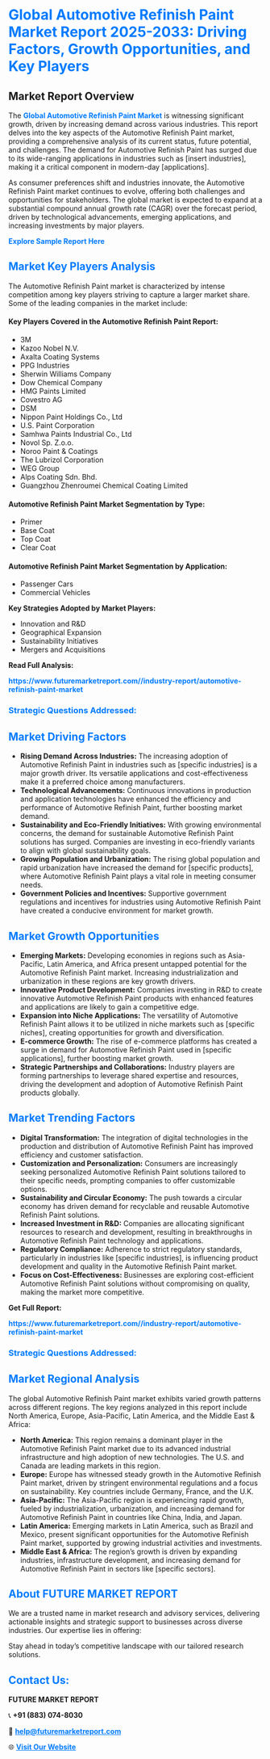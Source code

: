<h1 style="color: #007BFF;">Global Automotive Refinish Paint Market Report 2025-2033: Driving Factors, Growth Opportunities, and Key Players</h1>

<section id="overview">
<h2>Market Report Overview</h2>
<p>The <a href="https://www.futuremarketreport.com//industry-report/automotive-refinish-paint-market" style="color: #007BFF; text-decoration: none;"><strong>Global Automotive Refinish Paint Market</strong></a> is witnessing significant growth, driven by increasing demand across various industries. This report delves into the key aspects of the Automotive Refinish Paint market, providing a comprehensive analysis of its current status, future potential, and challenges. The demand for Automotive Refinish Paint has surged due to its wide-ranging applications in industries such as [insert industries], making it a critical component in modern-day [applications].</p>
<p>As consumer preferences shift and industries innovate, the Automotive Refinish Paint market continues to evolve, offering both challenges and opportunities for stakeholders. The global market is expected to expand at a substantial compound annual growth rate (CAGR) over the forecast period, driven by technological advancements, emerging applications, and increasing investments by major players.</p>
</section>

<section id="overview">
<p><a href="https://www.futuremarketreport.com//request-sample/reportId=88361" style="color: #007BFF; text-decoration: none;"><strong>Explore Sample Report Here</strong></a></p>
</section>

<section id="key-players">
<h2 style="color: #007BFF;">Market Key Players Analysis</h2>
<p>The Automotive Refinish Paint market is characterized by intense competition among key players striving to capture a larger market share. Some of the leading companies in the market include:</p>
<h4>Key Players Covered in the Automotive Refinish Paint Report:</h4>
<ul><li>3M</li><li>Kazoo Nobel N.V.</li><li>Axalta Coating Systems</li><li>PPG Industries</li><li>Sherwin Williams Company</li><li>Dow Chemical Company</li><li>HMG Paints Limited</li><li>Covestro AG</li><li>DSM</li><li>Nippon Paint Holdings Co., Ltd</li><li>U.S. Paint Corporation</li><li>Samhwa Paints Industrial Co., Ltd</li><li>Novol Sp. Z.o.o.</li><li>Noroo Paint &amp; Coatings</li><li>The Lubrizol Corporation</li><li>WEG Group</li><li>Alps Coating Sdn. Bhd.</li><li>Guangzhou Zhenroumei Chemical Coating Limited</li></ul>
<h4>Automotive Refinish Paint Market Segmentation by Type:</h4>
<ul><li>Primer</li><li>Base Coat</li><li>Top Coat</li><li>Clear Coat</li></ul>

<h4>Automotive Refinish Paint Market Segmentation by Application:</h4>
<ul><li>Passenger Cars</li><li>Commercial Vehicles</li></ul>
<p><strong>Key Strategies Adopted by Market Players:</strong></p>
<ul>
<li>Innovation and R&D</li>
<li>Geographical Expansion</li>
<li>Sustainability Initiatives</li>
<li>Mergers and Acquisitions</li>
</ul>
</section>

<section>
<p><strong>Read Full Analysis: </strong></p><a href="https://www.futuremarketreport.com//industry-report/automotive-refinish-paint-market" style="color: #007BFF; text-decoration: none;"><strong>https://www.futuremarketreport.com//industry-report/automotive-refinish-paint-market</strong></a>
<h3 style="color: #007BFF;">Strategic Questions Addressed:</h3>
</section>

<section id="driving-factors">
<h2 style="color: #007BFF;">Market Driving Factors</h2>
<ul>
<li><strong>Rising Demand Across Industries:</strong> The increasing adoption of Automotive Refinish Paint in industries such as [specific industries] is a major growth driver. Its versatile applications and cost-effectiveness make it a preferred choice among manufacturers.</li>
<li><strong>Technological Advancements:</strong> Continuous innovations in production and application technologies have enhanced the efficiency and performance of Automotive Refinish Paint, further boosting market demand.</li>
<li><strong>Sustainability and Eco-Friendly Initiatives:</strong> With growing environmental concerns, the demand for sustainable Automotive Refinish Paint solutions has surged. Companies are investing in eco-friendly variants to align with global sustainability goals.</li>
<li><strong>Growing Population and Urbanization:</strong> The rising global population and rapid urbanization have increased the demand for [specific products], where Automotive Refinish Paint plays a vital role in meeting consumer needs.</li>
<li><strong>Government Policies and Incentives:</strong> Supportive government regulations and incentives for industries using Automotive Refinish Paint have created a conducive environment for market growth.</li>
</ul>
</section>

<section id="growth-opportunities">
<h2 style="color: #007BFF;">Market Growth Opportunities</h2>
<ul>
<li><strong>Emerging Markets:</strong> Developing economies in regions such as Asia-Pacific, Latin America, and Africa present untapped potential for the Automotive Refinish Paint market. Increasing industrialization and urbanization in these regions are key growth drivers.</li>
<li><strong>Innovative Product Development:</strong> Companies investing in R&D to create innovative Automotive Refinish Paint products with enhanced features and applications are likely to gain a competitive edge.</li>
<li><strong>Expansion into Niche Applications:</strong> The versatility of Automotive Refinish Paint allows it to be utilized in niche markets such as [specific niches], creating opportunities for growth and diversification.</li>
<li><strong>E-commerce Growth:</strong> The rise of e-commerce platforms has created a surge in demand for Automotive Refinish Paint used in [specific applications], further boosting market growth.</li>
<li><strong>Strategic Partnerships and Collaborations:</strong> Industry players are forming partnerships to leverage shared expertise and resources, driving the development and adoption of Automotive Refinish Paint products globally.</li>
</ul>
</section>

<section id="trending-factors">
<h2 style="color: #007BFF;">Market Trending Factors</h2>
<ul>
<li><strong>Digital Transformation:</strong> The integration of digital technologies in the production and distribution of Automotive Refinish Paint has improved efficiency and customer satisfaction.</li>
<li><strong>Customization and Personalization:</strong> Consumers are increasingly seeking personalized Automotive Refinish Paint solutions tailored to their specific needs, prompting companies to offer customizable options.</li>
<li><strong>Sustainability and Circular Economy:</strong> The push towards a circular economy has driven demand for recyclable and reusable Automotive Refinish Paint solutions.</li>
<li><strong>Increased Investment in R&D:</strong> Companies are allocating significant resources to research and development, resulting in breakthroughs in Automotive Refinish Paint technology and applications.</li>
<li><strong>Regulatory Compliance:</strong> Adherence to strict regulatory standards, particularly in industries like [specific industries], is influencing product development and quality in the Automotive Refinish Paint market.</li>
<li><strong>Focus on Cost-Effectiveness:</strong> Businesses are exploring cost-efficient Automotive Refinish Paint solutions without compromising on quality, making the market more competitive.</li>
</ul>
</section>

<section>
<p><strong>Get Full Report: </strong></p><a href="https://www.futuremarketreport.com//industry-report/automotive-refinish-paint-market" style="color: #007BFF; text-decoration: none;"><strong>https://www.futuremarketreport.com//industry-report/automotive-refinish-paint-market</strong></a>
<h3 style="color: #007BFF;">Strategic Questions Addressed:</h3>
</section>


<section id="regional-analysis">
<h2 style="color: #007BFF;">Market Regional Analysis</h2>
<p>The global Automotive Refinish Paint market exhibits varied growth patterns across different regions. The key regions analyzed in this report include North America, Europe, Asia-Pacific, Latin America, and the Middle East & Africa:</p>
<ul>
<li><strong>North America:</strong> This region remains a dominant player in the Automotive Refinish Paint market due to its advanced industrial infrastructure and high adoption of new technologies. The U.S. and Canada are leading markets in this region.</li>
<li><strong>Europe:</strong> Europe has witnessed steady growth in the Automotive Refinish Paint market, driven by stringent environmental regulations and a focus on sustainability. Key countries include Germany, France, and the U.K.</li>
<li><strong>Asia-Pacific:</strong> The Asia-Pacific region is experiencing rapid growth, fueled by industrialization, urbanization, and increasing demand for Automotive Refinish Paint in countries like China, India, and Japan.</li>
<li><strong>Latin America:</strong> Emerging markets in Latin America, such as Brazil and Mexico, present significant opportunities for the Automotive Refinish Paint market, supported by growing industrial activities and investments.</li>
<li><strong>Middle East & Africa:</strong> The region’s growth is driven by expanding industries, infrastructure development, and increasing demand for Automotive Refinish Paint in sectors like [specific sectors].</li>
</ul>
</section>

<footer>
<h2 style="color: #007BFF;">About FUTURE MARKET REPORT</h2>
<p>We are a trusted name in market research and advisory services, delivering actionable insights and strategic support to businesses across diverse industries. Our expertise lies in offering:</p>

<p>Stay ahead in today’s competitive landscape with our tailored research solutions.</p>

<h2 style="color: #007BFF;">Contact Us:</h2>
<p><strong>FUTURE MARKET REPORT</strong></p>
<p>📞 <strong>+91 (883) 074-8030</strong></p>
<p>📧 <strong><a href="mailto:help@futuremarketreport.com" style="color: #007BFF;">help@futuremarketreport.com</a></strong></p>
<p>🌐 <strong><a href="https://www.futuremarketreport.com/" style="color: #007BFF;">Visit Our Website</a></strong></p>
</footer>